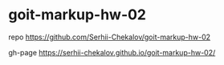 # goit-markup-hw-02

repo https://github.com/Serhii-Chekalov/goit-markup-hw-02

gh-page https://serhii-chekalov.github.io/goit-markup-hw-02/
